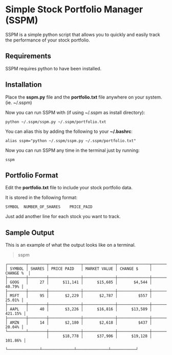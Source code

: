 # Simple Stock Portfolio Manager (SSPM)

SSPM is a simple python script that allows you to quickly and easily track the performance of your stock portfolio.

## Requirements

SSPM requires python to have been installed.

## Installation 

Place the **sspm.py** file and the **portfolio.txt** file anywhere on your system. (ie. ~/.sspm)

Now you can run SSPM with (if using ~/.sspm as install directory):

	python ~/.sspm/sspm.py ~/.sspm/portfolio.txt

You can alias this by adding the following to your **~/.bashrc**:

	alias sspm="python ~/.sspm/sspm.py ~/.sspm/portfolio.txt"

Now you can run SSPM any time in the terminal just by running:

	sspm

## Portfolio Format

Edit the **portfolio.txt** file to include your stock portfolio data.

It is stored in the following format:

	SYMBOL	NUMBER_OF_SHARES	PRICE_PAID

Just add another line for each stock you want to track.

## Sample Output

This is an example of what the output looks like on a terminal.

>sspm

	┌────────┬────────┬──────────────┬──────────────┬──────────────┬───────────┐
	│ SYMBOL │ SHARES │ PRICE PAID   │ MARKET VALUE │ CHANGE $     │ CHANGE %  │
	├────────┼────────┼──────────────┼──────────────┼──────────────┼───────────┤
	│ GOOG   │     27 │      $11,141 │      $15,685 │       $4,544 │    40.79% │
	├────────┼────────┼──────────────┼──────────────┼──────────────┼───────────┤
	│ MSFT   │     95 │       $2,229 │       $2,787 │         $557 │    25.01% │
	├────────┼────────┼──────────────┼──────────────┼──────────────┼───────────┤
	│ AAPL   │     40 │       $3,226 │      $16,816 │      $13,589 │   421.15% │
	├────────┼────────┼──────────────┼──────────────┼──────────────┼───────────┤
	│ AMZN   │     14 │       $2,180 │       $2,618 │         $437 │    20.04% │
	└────────┴────────┼──────────────┼──────────────┼──────────────┼───────────┤
	                  │      $18,778 │      $37,906 │      $19,128 │   101.86% │
	                  └──────────────┴──────────────┴──────────────┴───────────┘

